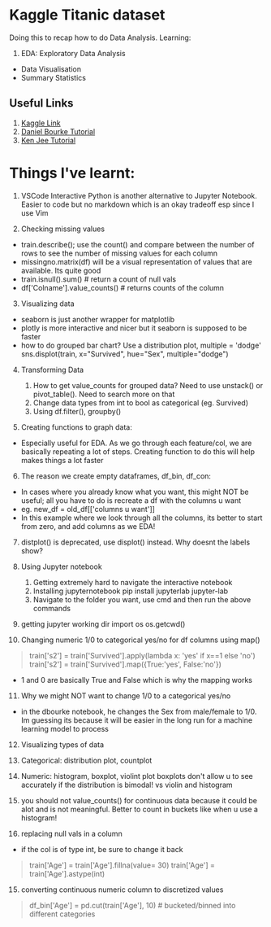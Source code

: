 # Kaggle Titanic dataset
Doing this to recap how to do Data Analysis. Learning:
1. EDA: Exploratory Data Analysis
- Data Visualisation
- Summary Statistics

## Useful Links
1. [Kaggle Link](https://www.kaggle.com/c/titanic/data)
2. [Daniel Bourke Tutorial](https://www.youtube.com/watch?v=f1y9wDDxWnA)
3. [Ken Jee Tutorial](https://www.youtube.com/watch?v=I3FBJdiExcg)


# Things I've learnt:
1. VSCode Interactive Python is another alternative to Jupyter Notebook. Easier to code but no markdown which is an okay tradeoff esp since I use Vim

2. Checking missing values
- train.describe(); use the count() and compare between the number of rows to see the number of missing values for each column
- missingno.matrix(df) will be a visual representation of values that are available. Its quite good
- train.isnull().sum()  # return a count of null vals
- df['Colname'].value_counts() # returns counts of the column

3. Visualizing data
- seaborn is just another wrapper for matplotlib
- plotly is more interactive and nicer but it seaborn is supposed to be faster
- how to do grouped bar chart? Use a distribution plot, multiple = 'dodge'
sns.displot(train, x="Survived", hue="Sex", multiple="dodge")

4. Transforming Data
    1. How to get value_counts for grouped data? Need to use unstack() or pivot_table(). Need to search more on that
    2. Change data types from int to bool as categorical (eg. Survived)
    3. Using df.filter(), groupby() 


5. Creating functions to graph data:
- Especially useful for EDA. As we go through each feature/col, we are basically repeating a lot of steps. Creating function to do this will help makes things a lot faster

6. The reason we create empty dataframes, df_bin, df_con:
- In cases where you already know what you want, this might NOT be useful; all you have to do is recreate a df with the columns u want
- eg. new_df = old_df[['columns u want']]
- In this example where we look through all the columns, its better to start from zero, and add columns as we EDA!

7. distplot() is deprecated, use displot() instead. Why doesnt the labels show?

8. Using Jupyter notebook
    1. Getting extremely hard to navigate the interactive notebook
    2. Installing jupyternotebook
        pip install jupyterlab
        jupyter-lab
    3. Navigate to the folder you want, use cmd and then run the above commands

9. getting jupyter working dir
import os
os.getcwd()


10. Changing numeric 1/0 to categorical yes/no for df columns using map()
> train['s2'] = train['Survived'].apply(lambda x: 'yes' if x==1 else 'no')
> train['s2'] = train['Survived'].map({True:'yes', False:'no'})
- 1 and 0 are basically True and False which is why the mapping works


11. Why we might NOT want to change 1/0 to a categorical yes/no
- in the dbourke notebook, he changes the Sex from male/female to 1/0. Im guessing its because it will be easier in the long run for a machine learning model to process

12. Visualizing types of data
1. Categorical: distribution plot, countplot
2. Numeric: histogram, boxplot, violint plot
    boxplots don't allow u to see accurately if the distribution is bimodal! vs violin and histogram

13. you should not value_counts() for continuous data because it could be alot and is not meaningful. Better to count in buckets like when u use a histogram!


14. replacing null vals in a column
* if the col is of type int, be sure to change it back
> train['Age'] = train['Age'].fillna(value= 30)
> train['Age'] = train['Age'].astype(int)



15. converting continuous numeric column to discretized values
> df_bin['Age'] = pd.cut(train['Age'], 10) # bucketed/binned into different categories